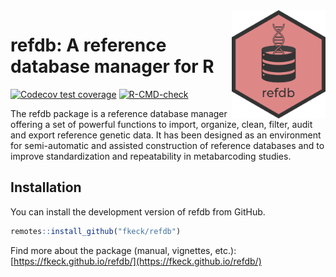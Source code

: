 <img src="man/figures/logo.png" align="right" width="150"/>

# refdb: A reference database manager for R

<!-- badges: start -->
[![Codecov test coverage](https://codecov.io/gh/fkeck/refdb/branch/main/graph/badge.svg)](https://app.codecov.io/gh/fkeck/refdb?branch=main)
[![R-CMD-check](https://github.com/fkeck/refdb/workflows/R-CMD-check/badge.svg)](https://github.com/fkeck/refdb/actions)
<!-- badges: end -->

The refdb package is a reference database manager offering a set of powerful functions to import, organize, clean, filter, audit and export reference genetic data. It has been designed as an environment for semi-automatic and assisted construction of reference databases and to improve standardization and repeatability in metabarcoding studies.


## Installation

You can install the development version of refdb from GitHub.


``` r
remotes::install_github("fkeck/refdb")
```

Find more about the package (manual, vignettes, etc.): [https://fkeck.github.io/refdb/](https://fkeck.github.io/refdb/)
